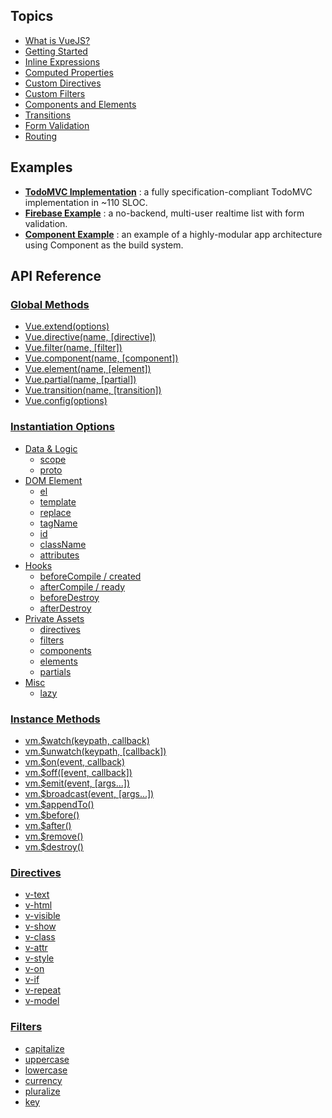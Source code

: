 ## Topics

- [What is VueJS?](wiki/What-is-VueJS)
- [Getting Started](wiki/Getting-Started)
- [Inline Expressions](wiki/Inline-Expressions)
- [Computed Properties](wiki/Computed-Properties)
- [Custom Directives](wiki/Custom-Directives)
- [Custom Filters](wiki/Custom-Filters)
- [Components and Elements](wiki/Components-and-Elements)
- [Transitions](wiki/Transitions)
- [Form Validation](wiki/Form-Validation)
- [Routing](wiki/Routing)

## Examples

- **[TodoMVC Implementation](https://github.com/yyx990803/vue/tree/master/examples/todomvc)** : a fully specification-compliant TodoMVC implementation in ~110 SLOC.
- **[Firebase Example](https://github.com/yyx990803/vue/tree/master/examples/firebase)** : a no-backend, multi-user realtime list with form validation.
- **[Component Example](https://github.com/vuejs/vue-component-example)** : an example of a highly-modular app architecture using Component as the build system.

## API Reference

### [Global Methods](wiki/Global-Methods)

- [Vue.extend(options)](wiki/Global-Methods#vueextendoptions)
- [Vue.directive(name, [directive])](wiki/Global-Methods#vuedirectivename-directive)
- [Vue.filter(name, [filter])](wiki/Global-Methods#vuefiltername-filter)
- [Vue.component(name, [component])](wiki/Global-Methods#vuecomponentname-component)
- [Vue.element(name, [element])](wiki/Global-Methods#vueelementname-element)
- [Vue.partial(name, [partial])](wiki/Global-Methods#vuepartialname-partial)
- [Vue.transition(name, [transition])](wiki/Global-Methods#vuetransitionname-transition)
- [Vue.config(options)](wiki/Global-Methods#vueconfigoptions)

### [Instantiation Options](wiki/Instantiation-Options)

- [Data & Logic](wiki/Instantiation-Options#data--logic)
    - [scope](wiki/Instantiation-Options#scope)
    - [proto](wiki/Instantiation-Options#proto)
- [DOM Element](wiki/Instantiation-Options#dom-element)
    - [el](wiki/Instantiation-Options#el)
    - [template](wiki/Instantiation-Options#template)
    - [replace](wiki/Instantiation-Options#replace)
    - [tagName](wiki/Instantiation-Options#tagname)
    - [id](wiki/Instantiation-Options#id)
    - [className](wiki/Instantiation-Options#classname)
    - [attributes](wiki/Instantiation-Options#attributes)
- [Hooks](wiki/Instantiation-Options#hooks)
    - [beforeCompile / created](wiki/Instantiation-Options#beforecompile)
    - [afterCompile / ready](wiki/Instantiation-Options#aftercompile)
    - [beforeDestroy](wiki/Instantiation-Options#beforedestroy)
    - [afterDestroy](wiki/Instantiation-Options#afterdestroy)
- [Private Assets](wiki/Instantiation-Options#private-assets)
    - [directives](wiki/Instantiation-Options#directives)
    - [filters](wiki/Instantiation-Options#filters)
    - [components](wiki/Instantiation-Options#components)
    - [elements](wiki/Instantiation-Options#elements)
    - [partials](wiki/Instantiation-Options#partials)
- [Misc](wiki/Instantiation-Options#misc)
    - [lazy](wiki/Instantiation-Options#lazy)

### [Instance Methods](wiki/Instance-Methods)

- [vm.$watch(keypath, callback)](wiki/Instance-Methods#vmwatchkeypath-callback)
- [vm.$unwatch(keypath, [callback])](wiki/Instance-Methods#vmunwatchkeypath-callback)
- [vm.$on(event, callback)](wiki/Instance-Methods#vmonevent-callback)
- [vm.$off([event, callback])](wiki/Instance-Methods#vmoffevent-callback)
- [vm.$emit(event, [args...])](wiki/Instance-Methods#vmemitevent-args)
- [vm.$broadcast(event, [args...])](wiki/Instance-Methods#vmbroadcastevent-args)
- [vm.$appendTo()](wiki/Instance-Methods#vmappendto)
- [vm.$before()](wiki/Instance-Methods#vmbefore)
- [vm.$after()](wiki/Instance-Methods#vmafter)
- [vm.$remove()](wiki/Instance-Methods#vmremove)
- [vm.$destroy()](wiki/Instance-Methods#vmdestroy)

### [Directives](wiki/Directives)

- [v-text](wiki/Directives#v-text)
- [v-html](wiki/Directives#v-html)
- [v-visible](wiki/Directives#v-visible)
- [v-show](wiki/Directives#v-show)
- [v-class](wiki/Directives#v-class)
- [v-attr](wiki/Directives#v-attr)
- [v-style](wiki/Directives#v-style)
- [v-on](wiki/Directives#v-on)
- [v-if](wiki/Directives#v-if)
- [v-repeat](wiki/Directives#v-repeat)
- [v-model](wiki/Directives#v-model)

### [Filters](wiki/Filters)

- [capitalize](wiki/Filters#capitalize)
- [uppercase](wiki/Filters#uppercase)
- [lowercase](wiki/Filters#lowercase)
- [currency](wiki/Filters#currency)
- [pluralize](wiki/Filters#pluralize)
- [key](wiki/Filters#key)